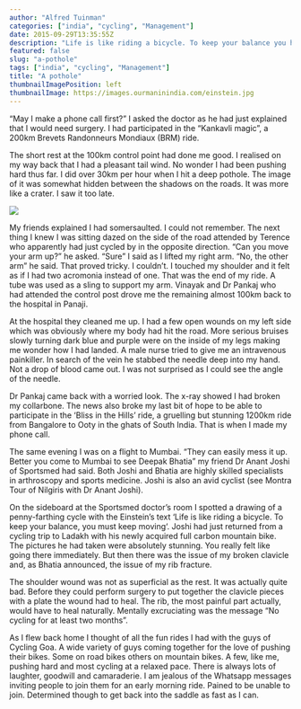 ```yaml
---
author: "Alfred Tuinman"
categories: ["india", "cycling", "Management"]
date: 2015-09-29T13:35:55Z
description: "Life is like riding a bicycle. To keep your balance you have to keep moving. The problem was I had not. The doctor had just explained that I would need surgery. "
featured: false
slug: "a-pothole"
tags: ["india", "cycling", "Management"]
title: "A pothole"
thumbnailImagePosition: left
thumbnailImage: https://images.ourmaninindia.com/einstein.jpg
---
```


“May I make a phone call first?” I asked the doctor as he had just explained that I would need surgery. I had participated in the “Kankavli magic”, a 200km Brevets Randonneurs Mondiaux (BRM) ride. 
<!--more-->
The short rest at the 100km control point had done me good. I realised on my way back that I had a pleasant tail wind. No wonder I had been pushing hard thus far. I did over 30km per hour when I hit a deep pothole. The image of it was somewhat hidden between the shadows on the roads. It was more like a crater. I saw it too late.

![](https://images.ourmaninindia.com/einstein.jpg)

My friends explained I had somersaulted. I could not remember. The next thing I knew I was sitting dazed on the side of the road attended by Terence who apparently had just cycled by in the opposite direction. “Can you move your arm up?” he asked. “Sure” I said as I lifted my right arm. “No, the other arm” he said. That proved tricky. I couldn’t. I touched my shoulder and it felt as if I had two acromonia instead of one. That was the end of my ride. A tube was used as a sling to support my arm. Vinayak and Dr Pankaj who had attended the control post drove me the remaining almost 100km back to the hospital in Panaji.

At the hospital they cleaned me up. I had a few open wounds on my left side which was obviously where my body had hit the road. More serious bruises slowly turning dark blue and purple were on the inside of my legs making me wonder how I had landed. A male nurse tried to give me an intravenous painkiller. In search of the vein he stabbed the needle deep into my hand. Not a drop of blood came out. I was not surprised as I could see the angle of the needle.

Dr Pankaj came back with a worried look. The x-ray showed I had broken my collarbone. The news also broke my last bit of hope to be able to participate in the ‘Bliss in the Hills’ ride, a gruelling but stunning 1200km ride from Bangalore to Ooty in the ghats of South India. That is when I made my phone call.

The same evening I was on a flight to Mumbai. “They can easily mess it up. Better you come to Mumbai to see Deepak Bhatia” my friend Dr Anant Joshi of Sportsmed had said. Both Joshi and Bhatia are highly skilled specialists in arthroscopy and sports medicine. Joshi is also an avid cyclist (see Montra Tour of Nilgiris with Dr Anant Joshi).

On the sideboard at the Sportsmed doctor’s room I spotted a drawing of a penny-farthing cycle with the Einstein’s text ‘Life is like riding a bicycle. To keep your balance, you must keep moving‘. Joshi had just returned from a cycling trip to Ladakh with his newly acquired full carbon mountain bike. The pictures he had taken were absolutely stunning. You really felt like going there immediately. But then there was the issue of my broken clavicle and, as Bhatia announced, the issue of my rib fracture.

The shoulder wound was not as superficial as the rest. It was actually quite bad. Before they could perform surgery to put together the clavicle pieces with a plate the wound had to heal. The rib, the most painful part actually, would have to heal naturally. Mentally excruciating was the message “No cycling for at least two months”.

As I flew back home I thought of all the fun rides I had with the guys of Cycling Goa. A wide variety of guys coming together for the love of pushing their bikes. Some on road bikes others on mountain bikes. A few, like me, pushing hard and most cycling at a relaxed pace. There is always lots of laughter, goodwill and camaraderie. I am jealous of the Whatsapp messages inviting people to join them for an early morning ride. Pained to be unable to join. Determined though to get back into the saddle as fast as I can.
